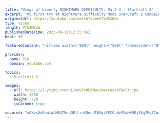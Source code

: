 ```yaml
---
title: "Wings of Liberty NIGHTMARE DIFFICULTY: Part 3 - StarCraft 2"
excerpt: "My first try at Nightmare Difficulty Mode StarCraft 2 Campaign created by GiantGrantGames and his amazing modding community. Having lots of fun with it! Here's the third part  0:00 Did I throw the game?! 0:05 Outbreak -- 🐷 Second Channel for Learning StarCraft 2: https://www.youtube.com/c/PiGRandom"
originalUrl: https://youtube.com/watch?v=emV7xNEXWwc
type: video
length: PT54M51S
publishedDateTime: 2023-06-10T12:35:06Z
heat: 50

featuredContent: "<iframe width=\"800\" height=\"500\" frameborder=\"0\" src=\"https://www.youtube.com/embed/emV7xNEXWwc\" allow=\"accelerometer; autoplay; encrypted-media; gyroscope; picture-in-picture\" allowfullscreen></iframe>"

provider:
  name: PiG
  domain: youtube.com

topics:
  - StarCraft 2

images:
  - url: https://i.ytimg.com/vi/emV7xNEXWwc/maxresdefault.jpg
    width: 1280
    height: 720
    isCached: true

secured: "eAXvs5uEcmtwLM6475ouGEtLruX0onUI0GgiEFCOaHzFXoH+9Oj1KqIPy77urGMCmxxOuARW8XO6jd20dZ/uzcW8gQFg+6oAsjWDX5UdF0xv0Xu++hWzXwftdYW0qxKem9a+MZSX/kIU35c/nEx7DD8M4T7SFzf51x3pjFu2pT2Z36uo8ZcGji7Hs7Fqc23tFsXTlqUvgo8KIiNloTeuPiRvheS5M7Ctm07HzKqOFfVo8lsqSDH1BM793xnt9pqeeC/qc74s8mdAxajm6fYwpxDygLBgJMfmlV+daClrh85X50UudMzoORmeSdiZlBC9gvs099ZoZNjmvKxI670K0S3wVv2LTQUZ1yoRC4/R5h2kMfG0yBuSLTVgzHIzi6gJPSH1pFXcy655TsDptcbA40TE12qc6/VdznHIxs7/Ma0=;MgzTmdHlCEuHuCvXcWuxqw=="
---
```


